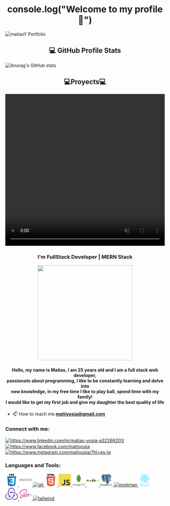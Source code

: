 <h1 align="center">console.log("Welcome to my profile👋")</h1>

![matiasY Portfolio](https://user-images.githubusercontent.com/93013680/177220532-4c2b41f9-63b1-4fca-a946-cedd6525f0d5.PNG)

 <h2 align="center"> 💻 GitHub Profile Stats </h2>
 

![Anurag's GitHub stats](https://github-readme-stats.vercel.app/api?username=matiyosia&show_icons=true&theme=gruvbox)



<h2 align="center">💻Proyects💻</h2>
<div align="center" ><video  src="https://user-images.githubusercontent.com/93013680/177230759-cd596a5f-c3c8-47fc-9c4f-8f69cb7a5544.mp4" autoplay muted loop width="100%" height="480">

</video></div>


<h3 align="center">I'm FullStack Developer | MERN Stack</h3>
<div align="center">
<img width="300px"  height="300px" src="https://miro.medium.com/max/1785/0*7Q3yvSIv_t0ioJ-Z.gif" /><h4 align="center">
 Hello, my name is Matias, I am 25 years old and I am a full stack web developer,<br/>
 passionate about programming, I like to be constantly learning and delve into <br/>
 new knowledge, in my free time I like to play ball, spend time with my family!<br/>
 I would like to get my first job and give my daughter the best quality of life </h4>

</div>





- 📫 How to reach me **matiiyosia@gmail.com**

<h3 align="left">Connect with me:</h3>
<p align="left">
<a href="https://www.linkedin.com/in/matias-yosia-a32266201/" target="blank"><img align="center" src="https://raw.githubusercontent.com/rahuldkjain/github-profile-readme-generator/master/src/images/icons/Social/linked-in-alt.svg" alt="https://www.linkedin.com/in/matias-yosia-a32266201/" height="30" width="40" /></a>
<a href="https://www.facebook.com/matiiyosia" target="blank"><img align="center" src="https://raw.githubusercontent.com/rahuldkjain/github-profile-readme-generator/master/src/images/icons/Social/facebook.svg" alt="https://www.facebook.com/matiiyosia" height="30" width="40" /></a>
<a href="www.instagram.com/matiyosia" target="blank"><img align="center" src="https://raw.githubusercontent.com/rahuldkjain/github-profile-readme-generator/master/src/images/icons/Social/instagram.svg" alt="https://www.instagram.com/matiyosia/?hl=es-la" height="30" width="40" /></a>
</p>

<h3 align="left">Languages and Tools:</h3>
<p align="left"> <a href="https://www.w3schools.com/css/" target="_blank" rel="noreferrer"> <img src="https://raw.githubusercontent.com/devicons/devicon/master/icons/css3/css3-original-wordmark.svg" alt="css3" width="40" height="40"/> </a> <a href="https://expressjs.com" target="_blank" rel="noreferrer"> <img src="https://raw.githubusercontent.com/devicons/devicon/master/icons/express/express-original-wordmark.svg" alt="express" width="40" height="40"/> </a> <a href="https://git-scm.com/" target="_blank" rel="noreferrer"> <img src="https://www.vectorlogo.zone/logos/git-scm/git-scm-icon.svg" alt="git" width="40" height="40"/> </a> <a href="https://www.w3.org/html/" target="_blank" rel="noreferrer"> <img src="https://raw.githubusercontent.com/devicons/devicon/master/icons/html5/html5-original-wordmark.svg" alt="html5" width="40" height="40"/> </a> <a href="https://developer.mozilla.org/en-US/docs/Web/JavaScript" target="_blank" rel="noreferrer"> <img src="https://raw.githubusercontent.com/devicons/devicon/master/icons/javascript/javascript-original.svg" alt="javascript" width="40" height="40"/> </a> <a href="https://www.mongodb.com/" target="_blank" rel="noreferrer"> <img src="https://raw.githubusercontent.com/devicons/devicon/master/icons/mongodb/mongodb-original-wordmark.svg" alt="mongodb" width="40" height="40"/> </a> <a href="https://nodejs.org" target="_blank" rel="noreferrer"> <img src="https://raw.githubusercontent.com/devicons/devicon/master/icons/nodejs/nodejs-original-wordmark.svg" alt="nodejs" width="40" height="40"/> </a> <a href="https://www.postgresql.org" target="_blank" rel="noreferrer"> <img src="https://raw.githubusercontent.com/devicons/devicon/master/icons/postgresql/postgresql-original-wordmark.svg" alt="postgresql" width="40" height="40"/> </a> <a href="https://postman.com" target="_blank" rel="noreferrer"> <img src="https://www.vectorlogo.zone/logos/getpostman/getpostman-icon.svg" alt="postman" width="40" height="40"/> </a> <a href="https://reactjs.org/" target="_blank" rel="noreferrer"> <img src="https://raw.githubusercontent.com/devicons/devicon/master/icons/react/react-original-wordmark.svg" alt="react" width="40" height="40"/> </a> <a href="https://redux.js.org" target="_blank" rel="noreferrer"> <img src="https://raw.githubusercontent.com/devicons/devicon/master/icons/redux/redux-original.svg" alt="redux" width="40" height="40"/> </a> <a href="https://sass-lang.com" target="_blank" rel="noreferrer"> <img src="https://raw.githubusercontent.com/devicons/devicon/master/icons/sass/sass-original.svg" alt="sass" width="40" height="40"/> </a> <a href="https://tailwindcss.com/" target="_blank" rel="noreferrer"> <img src="https://www.vectorlogo.zone/logos/tailwindcss/tailwindcss-icon.svg" alt="tailwind" width="40" height="40"/> </a> </p>


